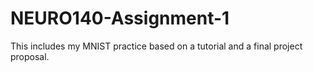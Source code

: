 # NEURO140-Assignment-1
This includes my MNIST practice based on a tutorial and a final project proposal.
